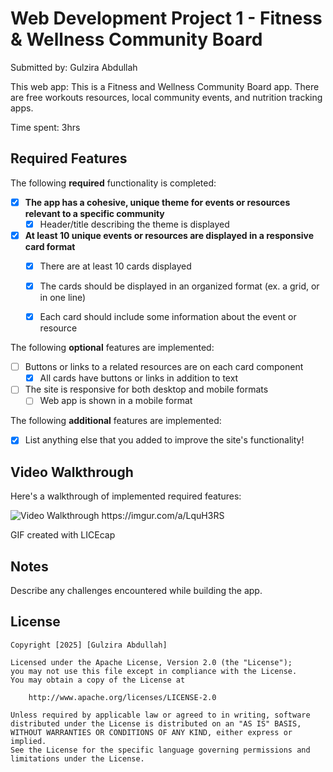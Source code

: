 # Web Development Project 1 - Fitness & Wellness Community Board

Submitted by: Gulzira Abdullah

This web app: This is a Fitness and Wellness Community Board app. There are free workouts resources, local community events, and nutrition tracking apps. 

Time spent: 3hrs

## Required Features

The following **required** functionality is completed:

- [X] **The app has a cohesive, unique theme for events or resources relevant to a specific community**
  - [X] Header/title describing the theme is displayed
- [X] **At least 10 unique events or resources are displayed in a responsive card format**
  - [X] There are at least 10 cards displayed 
  - [X] The cards should be displayed in an organized format (ex. a grid, or in one line)
  - [X] Each card should include some information about the event or resource


The following **optional** features are implemented:

- [ ] Buttons or links to a related resources are on each card component
  - [X] All cards have buttons or links in addition to text
- [ ] The site is responsive for both desktop and mobile formats
  - [ ] Web app is shown in a mobile format

The following **additional** features are implemented:

* [X] List anything else that you added to improve the site's functionality!

## Video Walkthrough

Here's a walkthrough of implemented required features:

<img src='/assets/Codepath_WEB102_Week01.gif' title='Video Walkthrough' width='' alt='Video Walkthrough' />
https://imgur.com/a/LquH3RS

<!-- Replace this with whatever GIF tool you used! -->
GIF created with LICEcap  
<!-- Recommended tools:
[Kap](https://getkap.co/) for macOS
[ScreenToGif](https://www.screentogif.com/) for Windows
[peek](https://github.com/phw/peek) for Linux. -->

## Notes

Describe any challenges encountered while building the app.

## License

    Copyright [2025] [Gulzira Abdullah]

    Licensed under the Apache License, Version 2.0 (the "License");
    you may not use this file except in compliance with the License.
    You may obtain a copy of the License at

        http://www.apache.org/licenses/LICENSE-2.0

    Unless required by applicable law or agreed to in writing, software
    distributed under the License is distributed on an "AS IS" BASIS,
    WITHOUT WARRANTIES OR CONDITIONS OF ANY KIND, either express or implied.
    See the License for the specific language governing permissions and
    limitations under the License.

